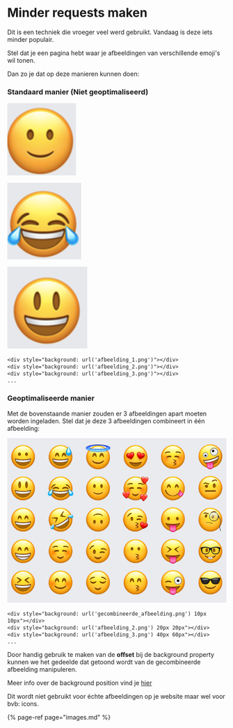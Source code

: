 # Minder requests maken

Dit is een techniek die vroeger veel werd gebruikt. Vandaag is deze iets minder populair.

Stel dat je een pagina hebt waar je afbeeldingen van verschillende emoji's wil tonen.

Dan zo je dat op deze manieren kunnen doen:

### Standaard manier \(Niet geoptimaliseerd\)

![Afbeelding 1](../.gitbook/assets/screenshot-18-09-2021at-14.02.47-2x.png)

![Afbeelding 2](../.gitbook/assets/screenshot-18-09-2021at-14.02.43-2x.png)

![Afbeelding 3](../.gitbook/assets/screenshot-18-09-2021at-14.02.37-2x.png)

```text
<div style="background: url('afbeelding_1.png')"></div>
<div style="background: url('afbeelding_2.png')"></div>
<div style="background: url('afbeelding_3.png')"></div>
...
```

### Geoptimaliseerde manier

Met de bovenstaande manier zouden er 3 afbeeldingen apart moeten worden ingeladen. Stel dat je deze 3 afbeeldingen combineert in één afbeelding:

![Gecombineerde afbeelding](../.gitbook/assets/image%20%285%29.png)

```text
<div style="background: url('gecombineerde_afbeelding.png') 10px 10px"></div>
<div style="background: url('afbeelding_2.png') 20px 20px"></div>
<div style="background: url('afbeelding_3.png') 40px 60px"></div>
...
```

Door handig gebruik te maken van de **offset** bij de background property kunnen we het gedeelde dat getoond wordt van de gecombineerde afbeelding manipuleren.

Meer info over de background position vind je [hier](https://developer.mozilla.org/en-US/docs/Web/CSS/background-position)

Dit wordt niet gebruikt voor échte afbeeldingen op je website maar wel voor bvb: icons.



{% page-ref page="images.md" %}



